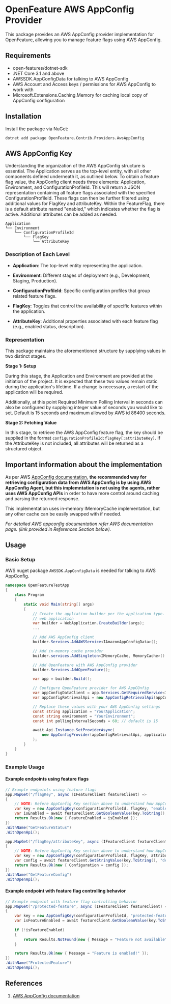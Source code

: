 # OpenFeature AWS AppConfig Provider

This package provides an AWS AppConfig provider implementation for OpenFeature, allowing you to manage feature flags using AWS AppConfig.

## Requirements

- open-features/dotnet-sdk
- .NET Core 3.1 and above
- AWSSDK.AppConfigData for talking to AWS AppConfig
- AWS Account and Access keys / permissions for AWS AppConfig to work with
- Microsoft.Extensions.Caching.Memory for caching local copy of AppConfig configuration

## Installation

Install the package via NuGet:

```shell
dotnet add package OpenFeature.Contrib.Providers.AwsAppConfig
```

## AWS AppConfig Key
Understanding the organization of the AWS AppConfig structure is essential. The Application serves as the top-level entity, with all other components defined underneath it, as outlined below. To obtain a feature flag value, the AppConfig client needs three elements: Application, Environment, and ConfigurationProfileId. This will return a JSON representation containing all feature flags associated with the specified ConfigurationProfileId. These flags can then be further filtered using additional values for FlagKey and attributeKey. Within the FeatureFlag, there is a default attribute named "enabled," which indicates whether the flag is active. Additional attributes can be added as needed.

```
Application
└── Environment
    └── ConfigurationProfileId
        └── FlagKey
            └── AttributeKey
```

### Description of Each Level

- **Application**: The top-level entity representing the application.
  
- **Environment**: Different stages of deployment (e.g., Development, Staging, Production).
  
- **ConfigurationProfileId**: Specific configuration profiles that group related feature flags.
  
- **FlagKey**: Toggles that control the availability of specific features within the application.
  
- **AttributeKey**: Additional properties associated with each feature flag (e.g., enabled status, description).

### Representation

This package maintains the aforementioned structure by supplying values in two distinct stages.

**Stage 1: Setup**

During this stage, the Application and Environment are provided at the initiation of the project. It is expected that these two values remain static during the application's lifetime. If a change is necessary, a restart of the application will be required.

Additionally, at this point Required Minimum Polling Interval in seconds can also be configured by supplying integer value of seconds you would like to set. Default is 15 seconds and maximum allowed by AWS id 86400 seconds.

**Stage 2: Fetching Value**

In this stage, to retrieve the AWS AppConfig feature flag, the key should be supplied in the format `configurationProfileId:flagKey[:attributeKey]`. If the AttributeKey is not included, all attributes will be returned as a structured object.

## Important information about the implementation
As per AWS [AppConfig documentation](https://docs.aws.amazon.com/appconfig/latest/userguide/appconfig-agent-how-to-use.html), **the recommended way for retrieving configuration data from AWS AppConfig is by using AWS AppConfig Agent, but this implemntation is not using the agents, rather uses AWS AppConfig APIs** in order to have more control around caching and parsing the returned response. 

This implementation uses in-memory IMemoryCache implementation, but any other cache can be easily swapped with if needed.

*For detailed AWS appconfig documentation refer AWS documentation page. (link provided in References Section below).*

## Usage

### Basic Setup

AWS nuget package `AWSSDK.AppConfigData` is needed for talking to AWS AppConfig.

```csharp
namespace OpenFeatureTestApp
{
    class Program
    {
        static void Main(string[] args)
        {
            // Create the appliation builder per the application type. Here's example from 
            // web application
            var builder = WebApplication.CreateBuilder(args);
            ...

            // Add AWS AppConfig client
            builder.Services.AddAWSService<IAmazonAppConfigData>();

            // Add in-memory cache provider
            builder.services.AddSingleton<IMemoryCache, MemoryCache>()

            // Add OpenFeature with AWS AppConfig provider
            builder.Services.AddOpenFeature();

            var app = builder.Build();

            // Configure OpenFeature provider for AWS AppCOnfig
            var appConfigDataClient = app.Services.GetRequiredService<IAmazonAppConfigData>();
            var appConfigRetrievalApi = new AppConfigRetrievalApi(appConfigDataClient);

            // Replace these values with your AWS AppConfig settings
            const string application = "YourApplication";
            const string environment = "YourEnvironment";
            const int pollingIntervalSeconds = 60; // default is 15            

            await Api.Instance.SetProviderAsync(
                new AppConfigProvider(appConfigRetrievalApi, application, environment, pollingIntervalSeconds)
            );
        }
    }
}
```

### Example Usage

#### Example endpoints using feature flags

```csharp
// Example endpoints using feature flags
app.MapGet("/flagKey", async (IFeatureClient featureClient) =>
{
    // NOTE: Refere AppConfig Key section above to understand how AppConfig configuration is strucutred.
    var key = new AppConfigKey(configurationProfileId, flagKey, "enabled");
    var isEnabled = await featureClient.GetBooleanValue(key.ToString(), false);
    return Results.Ok(new { FeatureEnabled = isEnabled });
})
.WithName("GetFeatureStatus")
.WithOpenApi();

app.MapGet("/flagKey/attributeKey", async (IFeatureClient featureClient) =>
{
    // NOTE: Refere AppConfig Key section above to understand how AppConfig configuration is strucutred.
    var key = new AppConfigKey(configurationProfileId, flagKey, attributeKey);
    var config = await featureClient.GetStringValue(key.ToString(), "default");
    return Results.Ok(new { Configuration = config });
})
.WithName("GetFeatureConfig")
.WithOpenApi();
```

#### Example endpoint with feature flag controlling behavior

```csharp
// Example endpoint with feature flag controlling behavior
app.MapGet("/protected-feature", async (IFeatureClient featureClient) =>
{
    var key = new AppConfigKey(configurationProfileId, "protected-feature", "enabled");
    var isFeatureEnabled = await featureClient.GetBooleanValue(key.ToString(), false);
    
    if (!isFeatureEnabled)
    {
        return Results.NotFound(new { Message = "Feature not available" });
    }

    return Results.Ok(new { Message = "Feature is enabled!" });
})
.WithName("ProtectedFeature")
.WithOpenApi();
```

## References
1. [AWS AppConfig documentation](https://docs.aws.amazon.com/appconfig/)
